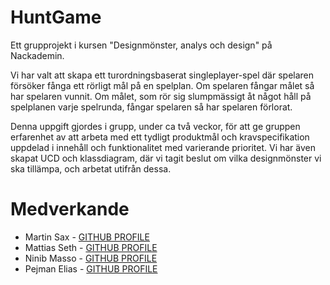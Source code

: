 # HuntGame

Ett grupprojekt i kursen "Designmönster, analys och design" på Nackademin. 

Vi har valt att skapa ett turordningsbaserat singleplayer-spel där spelaren försöker fånga ett rörligt mål på en 
spelplan. Om spelaren fångar målet så har spelaren vunnit. Om målet, som rör sig slumpmässigt åt något håll på 
spelplanen varje spelrunda, fångar spelaren så har spelaren förlorat.

Denna uppgift gjordes i grupp, under ca två veckor, för att ge gruppen erfarenhet av att arbeta med ett tydligt 
produktmål och kravspecifikation uppdelad i innehåll och funktionalitet med varierande prioritet. Vi har även skapat 
UCD och klassdiagram, där vi tagit beslut om vilka designmönster vi ska tillämpa, och arbetat utifrån dessa.


# Medverkande

* Martin Sax - [GITHUB PROFILE](https://github.com/HMSax)
* Mattias Seth - [GITHUB PROFILE](https://github.com/MattiasSeth)
* Ninib Masso - [GITHUB PROFILE](https://github.com/NinibMasso)
* Pejman Elias - [GITHUB PROFILE](https://github.com/Elias8823)

